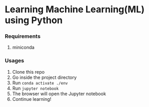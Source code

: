 # Learning Machine Learning(ML) using Python

### Requirements
1. miniconda

### Usages
1. Clone this repo
2. Go inside the project directory
3. Run `conda activate ./env`
4. Run `jupyter notebook`
5. The browser will open the Jupyter notebook
6. Continue learning!
